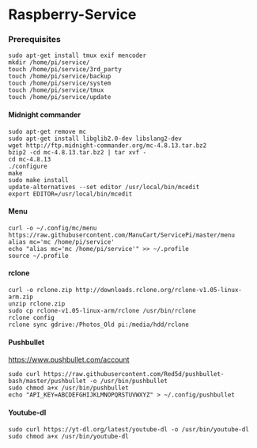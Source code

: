 Raspberry-Service
=================

### Prerequisites
````
sudo apt-get install tmux exif mencoder
mkdir /home/pi/service/
touch /home/pi/service/3rd_party
touch /home/pi/service/backup
touch /home/pi/service/system
touch /home/pi/service/tmux
touch /home/pi/service/update

````
#### Midnight commander
````
sudo apt-get remove mc
sudo apt-get install libglib2.0-dev libslang2-dev
wget http://ftp.midnight-commander.org/mc-4.8.13.tar.bz2
bzip2 -cd mc-4.8.13.tar.bz2 | tar xvf -
cd mc-4.8.13
./configure
make
sudo make install
update-alternatives --set editor /usr/local/bin/mcedit
export EDITOR=/usr/local/bin/mcedit
````
#### Menu
````
curl -o ~/.config/mc/menu https://raw.githubusercontent.com/ManuCart/ServicePi/master/menu
alias mc='mc /home/pi/service'
echo "alias mc='mc /home/pi/service'" >> ~/.profile
source ~/.profile
````

#### rclone
````
curl -o rclone.zip http://downloads.rclone.org/rclone-v1.05-linux-arm.zip
unzip rclone.zip
sudo cp rclone-v1.05-linux-arm/rclone /usr/bin/rclone
rclone config
rclone sync gdrive:/Photos_Old pi:/media/hdd/rclone
````
#### Pushbullet
https://www.pushbullet.com/account
````
sudo curl https://raw.githubusercontent.com/Red5d/pushbullet-bash/master/pushbullet -o /usr/bin/pushbullet
sudo chmod a+x /usr/bin/pushbullet
echo "API_KEY=ABCDEFGHIJKLMNOPQRSTUVWXYZ" > ~/.config/pushbullet
````

#### Youtube-dl
````
sudo curl https://yt-dl.org/latest/youtube-dl -o /usr/bin/youtube-dl
sudo chmod a+x /usr/bin/youtube-dl
````
